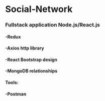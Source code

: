 # Social-Network
### Fullstack application Node.js/React.js
#### -Redux
#### -Axios http library
#### -React Bootstrap design
#### -MongoDB relationships 
#### Tools:
#### -Postman
